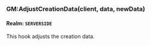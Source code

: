 ### GM:AdjustCreationData(client, data, newData)

#### Realm: `SERVERSIDE`

This hook adjusts the creation data.